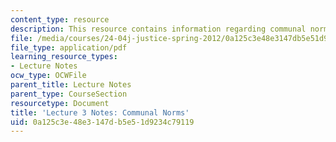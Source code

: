 ```yaml
---
content_type: resource
description: This resource contains information regarding communal norms.
file: /media/courses/24-04j-justice-spring-2012/0a125c3e48e3147db5e51d9234c79119_MIT24_04JS12_lec03.pdf
file_type: application/pdf
learning_resource_types:
- Lecture Notes
ocw_type: OCWFile
parent_title: Lecture Notes
parent_type: CourseSection
resourcetype: Document
title: 'Lecture 3 Notes: Communal Norms'
uid: 0a125c3e-48e3-147d-b5e5-1d9234c79119
---
```

